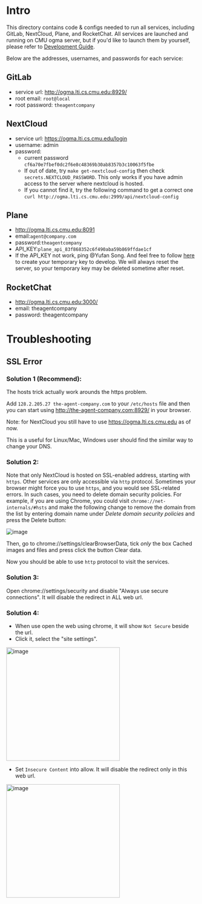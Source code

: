 # Intro

This directory contains code & configs needed to run all services,
including GitLab, NextCloud, Plane, and RocketChat. All services
are launched and running on CMU ogma server, but if you'd like
to launch them by yourself, please refer to [Development Guide](https://github.com/neulab/TheAgentCompany/blob/main/DEVELOPMENT.md).

Below are the addresses, usernames, and passwords for each service:

## GitLab
* service url: http://ogma.lti.cs.cmu.edu:8929/
* root email: `root@local`
* root password: `theagentcompany`

## NextCloud
* service url: https://ogma.lti.cs.cmu.edu/login
* username: admin
* password: 
    * current password `cf6a70e7fbef0dc2f6e8c48369b30ab8357b3c10063f5fbe`
    * If out of date, try `make get-nextcloud-config` then check `secrets.NEXTCLOUD_PASSWORD`. This only works if you have admin access to the server where nextcloud is hosted.
    * If you cannot find it, try the following command to get a correct one
    `curl http://ogma.lti.cs.cmu.edu:2999/api/nextcloud-config`
## Plane
* http://ogma.lti.cs.cmu.edu:8091
* email:`agent@company.com`
* password:`theagentcompany`
* API_KEY:`plane_api_83f868352c6f490aba59b869ffdae1cf`
* If the API_KEY not work, ping @Yufan Song. And feel free to follow [here](https://developers.plane.so/api-reference/introduction) to create your temporary key to develop. We will always reset the server, so your temporary key may be deleted sometime after reset.

## RocketChat
* http://ogma.lti.cs.cmu.edu:3000/
* email: theagentcompany
* password: theagentcompany

# Troubleshooting

## SSL Error

### Solution 1 (Recommend):
The hosts trick actually work arounds the https problem.

Add `128.2.205.27 the-agent-company.com` to your `/etc/hosts` file and then you can start using http://the-agent-company.com:8929/ in your browser.

Note: for NextCloud you still have to use https://ogma.lti.cs.cmu.edu as of now.

This is a useful for Linux/Mac, Windows user should find the similar way to change your DNS.

### Solution 2:

Note that only NextCloud is hosted on SSL-enabled address, starting with `https`.
Other services are only accessible via `http` protocol. Sometimes your browser
might force you to use `https`, and you would see SSL-related errors. 
In such cases,
you need to delete domain security policies. For example, if you are using Chrome,
you could visit `chrome://net-internals/#hsts` and make the following change to remove the domain from the list by entering domain name under *Delete domain security policies* and press the Delete button:

![image](https://github.com/user-attachments/assets/a8657d53-313e-4b02-ac26-b551273f9277)

Then, go to chrome://settings/clearBrowserData, tick *only* the box Cached images and files and press click the button Clear data.


Now you should be able to use `http` protocol to visit the services.

### Solution 3:
Open chrome://settings/security and disable "Always use secure connections". It will disable the redirect in ALL web url.

### Solution 4:
* When use open the web using chrome, it will show `Not Secure` beside the url. 
* Click it, select the "site settings". 


<img src="https://github.com/user-attachments/assets/24452c97-f16d-444b-9b24-3bb733622a24" width="300" alt="image">



* Set `Insecure Content` into allow. It will disable the redirect only in this web url.

<img src="https://github.com/user-attachments/assets/e552b6ff-b2c5-408a-930a-8afef3927940" width="300" alt="image">

